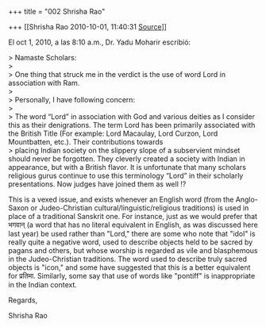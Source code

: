 +++
title = "002 Shrisha Rao"

+++
[[Shrisha Rao	2010-10-01, 11:40:31 [Source](https://groups.google.com/g/bvparishat/c/Qqf5xPsyD58)]]



El oct 1, 2010, a las 8:10 a.m., Dr. Yadu Moharir escribió:

\> Namaste Scholars:  
\>  
\> One thing that struck me in the verdict is the use of word Lord in association with Ram.  
\>  
\> Personally, I have following concern:  
\>  
\> The word “Lord” in association with God and various deities as I consider this as their denigrations. The term Lord has been primarily associated with the British Title (For example: Lord Macaulay, Lord Curzon, Lord Mountbatten, etc.). Their contributions towards  
\> placing Indian society on the slippery slope of a subservient mindset should never be forgotten. They cleverly created a society with Indian in appearance, but with a British flavor. It is unfortunate that many scholars religious gurus continue to use this terminology “Lord” in their scholarly presentations. Now judges have joined them as well !?

This is a vexed issue, and exists whenever an English word (from the Anglo-Saxon or Judeo-Christian cultural/linguistic/religious traditions) is used in place of a traditional Sanskrit one. For instance, just as we would prefer that भगवान् (a word that has no literal equivalent in English, as was discussed here last year) be used rather than "Lord," there are some who note that "idol" is really quite a negative word, used to describe objects held to be sacred by pagans and others, but whose worship is regarded as vile and blasphemous in the Judeo-Christian traditions. The word used to describe truly sacred objects is "icon," and some have suggested that this is a better equivalent for प्रतिमा. Similarly, some say that use of words like "pontiff" is inappropriate in the Indian context.

Regards,

Shrisha Rao

